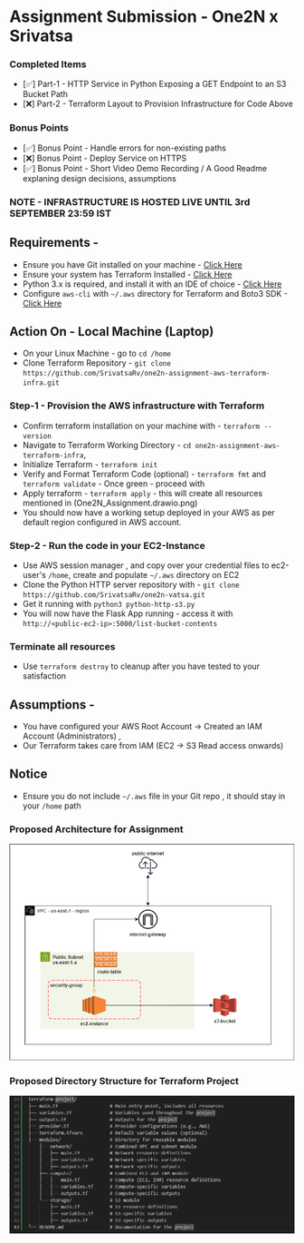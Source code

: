 # Assignment Submission - One2N x Srivatsa

### Completed Items 
- [✅] Part-1 - HTTP Service in Python Exposing a GET Endpoint to an S3 Bucket Path
- [❌] Part-2 - Terraform Layout to Provision Infrastructure for Code Above

### Bonus Points 
- [✅] Bonus Point - Handle errors for non-existing paths
- [❌] Bonus Point - Deploy Service on HTTPS
- [✅] Bonus Point - Short Video Demo Recording / A Good Readme explaning design decisions, assumptions

### NOTE - INFRASTRUCTURE IS HOSTED LIVE UNTIL 3rd SEPTEMBER 23:59 IST 



## Requirements - 
- Ensure you have Git installed on your machine - [Click Here](https://git-scm.com/book/en/v2/Getting-Started-Installing-Git)
- Ensure your system has Terraform Installed - [Click Here](https://developer.hashicorp.com/terraform/tutorials/aws-get-started/install-cli)
- Python 3.x is required, and install it with an IDE of choice - [Click Here](https://code.visualstudio.com/docs/python/python-tutorial)
- Configure `aws-cli` with `~/.aws` directory for Terraform and Boto3 SDK - [Click Here](https://wellarchitectedlabs.com/common/documentation/aws_credentials/)


## Action On - Local Machine (Laptop)
- On your Linux Machine - go to `cd /home`
- Clone Terraform Repository - `git clone https://github.com/SrivatsaRv/one2n-assignment-aws-terraform-infra.git`


### Step-1 - Provision the AWS infrastructure with Terraform
- Confirm terraform installation on your machine with - `terraform --version`
- Navigate to Terraform Working Directory -  `cd one2n-assignment-aws-terraform-infra`, 
- Initialize Terraform - `terraform init`
- Verify and Format Terraform Code (optional) - `terraform fmt` and `terraform validate` - Once green - proceed with 
- Apply terraform - `terraform apply` - this will create all resources mentioned in (One2N_Assignment.drawio.png)
- You should now have a working setup deployed in your AWS as per default region configured in AWS account. 


### Step-2 - Run the code in your EC2-Instance
- Use AWS session manager , and copy over your credential files to ec2-user's `/home`, create and populate `~/.aws` directory on EC2
- Clone the Python HTTP server repository with - `git clone https://github.com/SrivatsaRv/one2n-vatsa.git` 
- Get it running with `python3 python-http-s3.py` 
- You will now have the Flask App running - access it with `http://<public-ec2-ip>:5000/list-bucket-contents`

### Terminate all resources 
- Use `terraform destroy` to cleanup after you have tested to your satisfaction

## Assumptions -
- You have configured your AWS Root Account -> Created an IAM Account (Administrators) , 
- Our Terraform takes care from IAM (EC2 -> S3 Read access onwards)


## Notice 
- Ensure you do not include `~/.aws` file in your Git repo , it should stay in your `/home` path



### Proposed Architecture for Assignment
![Proposed Architecture](One2N_Assignment.drawio.png)

### Proposed Directory Structure for Terraform Project
![Terraform Configuration Directory](terraform-dir-structure.png)

